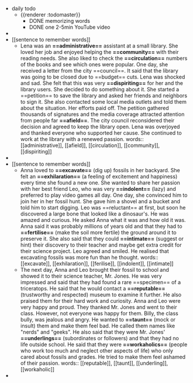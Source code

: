 - daily todo
	- {{renderer :todomaster}}
		- DONE memorizing words
		- DONE one 2-5min YouTube video
-
- [[sentence to remember words]]
	- Lena was an **==administrative==** assistant at a small library. She loved her job and enjoyed helping the **==community==** with their reading needs. She also liked to check the **==circulation==** numbers of the books and see which ones were popular. One day, she received a letter from the city ==council==. It said that the library was going to be closed due to ==budget== cuts. Lena was shocked and sad. She felt that this was very **==dispiriting==** for her and the library users. She decided to do something about it. She started a ==petition== to save the library and asked her friends and neighbors to sign it. She also contacted some local media outlets and told them about the situation. Her efforts paid off. The petition gathered thousands of signatures and the media coverage attracted attention from people far **==afield==**. The city council reconsidered their decision and agreed to keep the library open. Lena was overjoyed and thanked everyone who supported her cause. She continued to work at the library with a renewed passion.
	  words:: [[administrative]], [[afield]], [[circulation]], [[community]], [[dispiriting]]
-
- [[sentence to remember words]]
	- Anna loved to **==excavate==** (dig up) fossils in her backyard. She felt an **==exhilaration==** (a feeling of excitement and happiness) every time she found a new one. She wanted to share her passion with her best friend Leo, who was very **==indolent==** (lazy) and preferred to play video games all day. One day, she convinced him to join her in her fossil hunt. She gave him a shovel and a bucket and told him to start digging. Leo was ==reluctant== at first, but soon he discovered a large bone that looked like a dinosaur's. He was amazed and curious. He asked Anna what it was and how old it was. Anna said it was probably millions of years old and that they had to **==fertilise==** (make the soil more fertile) the ground around it to preserve it. She also said that they could **==intimate==** (suggest or hint) their discovery to their teacher and maybe get extra credit for their science project. Leo agreed and smiled. He realised that excavating fossils was more fun than he thought.
	  words:: [[excavate]], [[exhilaration]], [[ferilise]], [[indolent]], [[intimate]]
	- The next day, Anna and Leo brought their fossil to school and showed it to their science teacher, Mr. Jones. He was very impressed and said that they had found a rare ==specimen== of a triceratops. He said that he would contact a **==reputable==** (trustworthy and respected) museum to examine it further. He also praised them for their hard work and curiosity. Anna and Leo were very happy and proud. They thanked Mr. Jones and went to their class.  However, not everyone was happy for them. Billy, the class bully, was jealous and angry. He wanted to **==taunt==** (mock or insult) them and make them feel bad. He called them names like "nerds" and "geeks". He also said that they were Mr. Jones' **==underlings==** (subordinates or followers) and that they had no life outside school. He said that they were **==workaholics==** (people who work too much and neglect other aspects of life) who only cared about fossils and grades. He tried to make them feel ashamed of their passion.
	  words:: [[reputable]], [[taunt]], [[underling]], [[workaholic]]
-